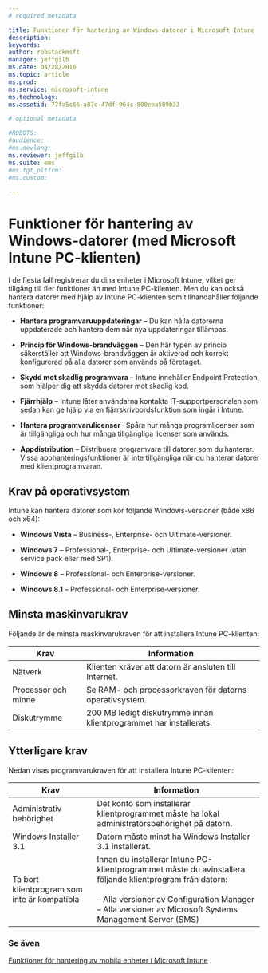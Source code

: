 ```yaml
---
# required metadata

title: Funktioner för hantering av Windows-datorer i Microsoft Intune | Microsoft Intune
description:
keywords:
author: robstackmsft
manager: jeffgilb
ms.date: 04/28/2016
ms.topic: article
ms.prod:
ms.service: microsoft-intune
ms.technology:
ms.assetid: 77fa5c66-a87c-47df-964c-800eea509b33

# optional metadata

#ROBOTS:
#audience:
#ms.devlang:
ms.reviewer: jeffgilb
ms.suite: ems
#ms.tgt_pltfrm:
#ms.custom:

---
```


# Funktioner för hantering av Windows-datorer (med Microsoft Intune PC-klienten)
I de flesta fall registrerar du dina enheter i Microsoft Intune, vilket ger tillgång till fler funktioner än med Intune PC-klienten. Men du kan också hantera datorer med hjälp av Intune PC-klienten som tillhandahåller följande funktioner:

-   **Hantera programvaruuppdateringar** – Du kan hålla datorerna uppdaterade och hantera dem när nya uppdateringar tillämpas.

-   **Princip för Windows-brandväggen** – Den här typen av princip säkerställer att Windows-brandväggen är aktiverad och korrekt konfigurerad på alla datorer som används på företaget.

-   **Skydd mot skadlig programvara** – Intune innehåller Endpoint Protection, som hjälper dig att skydda datorer mot skadlig kod.

-   **Fjärrhjälp** – Intune låter användarna kontakta IT-supportpersonalen som sedan kan ge hjälp via en fjärrskrivbordsfunktion som ingår i Intune.

-   **Hantera programvarulicenser** –Spåra hur många programlicenser som är tillgängliga och hur många tillgängliga licenser som används.
-   **Appdistribution** – Distribuera programvara till datorer som du hanterar. Vissa apphanteringsfunktioner är inte tillgängliga när du hanterar datorer med klientprogramvaran.


## Krav på operativsystem
Intune kan hantera datorer som kör följande Windows-versioner (både x86 och x64):


-   **Windows Vista** – Business-, Enterprise- och Ultimate-versioner.

-   **Windows 7** – Professional-, Enterprise- och Ultimate-versioner (utan service pack eller med SP1).

-   **Windows 8** – Professional- och Enterprise-versioner.

-   **Windows 8.1** – Professional- och Enterprise-versioner.


## Minsta maskinvarukrav
Följande är de minsta maskinvarukraven för att installera Intune PC-klienten:

|Krav|Information|
|---------------|--------------------|
|Nätverk|Klienten kräver att datorn är ansluten till Internet.|
|Processor och minne|Se RAM- och processorkraven för datorns operativsystem.|
|Diskutrymme|200 MB ledigt diskutrymme innan klientprogrammet har installerats.|

## Ytterligare krav
Nedan visas programvarukraven för att installera Intune PC-klienten:

|Krav|Information|
|---------------|--------------------|
|Administrativ behörighet|Det konto som installerar klientprogrammet måste ha lokal administratörsbehörighet på datorn.|
|Windows Installer 3.1|Datorn måste minst ha Windows Installer 3.1 installerat.|
|Ta bort klientprogram som inte är kompatibla|Innan du installerar Intune PC-klientprogrammet måste du avinstallera följande klientprogram från datorn:<br /><br />– Alla versioner av Configuration Manager<br />– Alla versioner av Microsoft Systems Management Server (SMS)|

### Se även
[Funktioner för hantering av mobila enheter i Microsoft Intune](/intune/understand/mobile-device-management-capabilties-in-microsoft-intune.md)


<!--HONumber=May16_HO1-->


